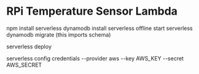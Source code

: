 # RPi Temperature Sensor Lambda

npm install
serverless dynamodb install
serverless offline start
serverless dynamodb migrate (this imports schema)

serverless deploy


serverless config credentials --provider aws --key AWS_KEY --secret AWS_SECRET